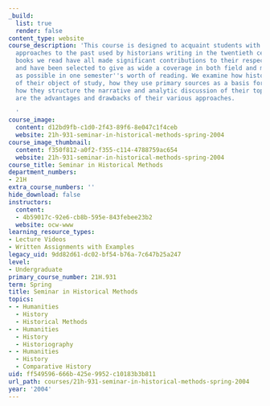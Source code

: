 ```yaml
---
_build:
  list: true
  render: false
content_type: website
course_description: 'This course is designed to acquaint students with a variety of
  approaches to the past used by historians writing in the twentieth century. The
  books we read have all made significant contributions to their respective sub-fields
  and have been selected to give as wide a coverage in both field and methodology
  as possible in one semester''s worth of reading. We examine how historians conceive
  of their object of study, how they use primary sources as a basis for their accounts,
  how they structure the narrative and analytic discussion of their topic, and what
  are the advantages and drawbacks of their various approaches.

  '
course_image:
  content: d12bd9fb-c1d0-2f43-89f6-8e047c1f4ceb
  website: 21h-931-seminar-in-historical-methods-spring-2004
course_image_thumbnail:
  content: f350f812-a0f2-f355-c114-4788759ac654
  website: 21h-931-seminar-in-historical-methods-spring-2004
course_title: Seminar in Historical Methods
department_numbers:
- 21H
extra_course_numbers: ''
hide_download: false
instructors:
  content:
  - 4b59017c-92e6-cb8b-595e-843febee23b2
  website: ocw-www
learning_resource_types:
- Lecture Videos
- Written Assignments with Examples
legacy_uid: 9dd82d61-dc02-bf54-b76a-7c647b25a247
level:
- Undergraduate
primary_course_number: 21H.931
term: Spring
title: Seminar in Historical Methods
topics:
- - Humanities
  - History
  - Historical Methods
- - Humanities
  - History
  - Historiography
- - Humanities
  - History
  - Comparative History
uid: ff549596-666b-425e-9952-c10183b3b811
url_path: courses/21h-931-seminar-in-historical-methods-spring-2004
year: '2004'
---
```

